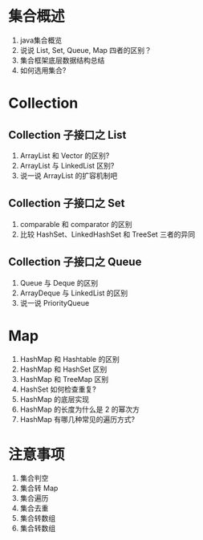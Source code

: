 # 集合概述

1. java集合概览
2. 说说 List, Set, Queue, Map 四者的区别？
3. 集合框架底层数据结构总结
4. 如何选用集合?

# Collection

## Collection 子接口之 List

1. ArrayList 和 Vector 的区别?
2. ArrayList 与 LinkedList 区别?
3. 说一说 ArrayList 的扩容机制吧

## Collection 子接口之 Set

1. comparable 和 comparator 的区别
1. 比较 HashSet、LinkedHashSet 和 TreeSet 三者的异同

## Collection 子接口之 Queue

1. Queue 与 Deque 的区别
2. ArrayDeque 与 LinkedList 的区别
3. 说一说 PriorityQueue

# Map

1. HashMap 和 Hashtable 的区别
2. HashMap 和 HashSet 区别
3. HashMap 和 TreeMap 区别
4. HashSet 如何检查重复?
5. HashMap 的底层实现
6. HashMap 的长度为什么是 2 的幂次方
7. HashMap 有哪几种常见的遍历方式?

# 注意事项

1. 集合判空
2. 集合转 Map
3. 集合遍历
4. 集合去重
5. 集合转数组
6. 集合转数组





